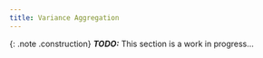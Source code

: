 ```yaml
---
title: Variance Aggregation
---
```


{: .note .construction}
**_TODO:_** This section is a work in progress...

<div style="min-height: 800px"></div>
